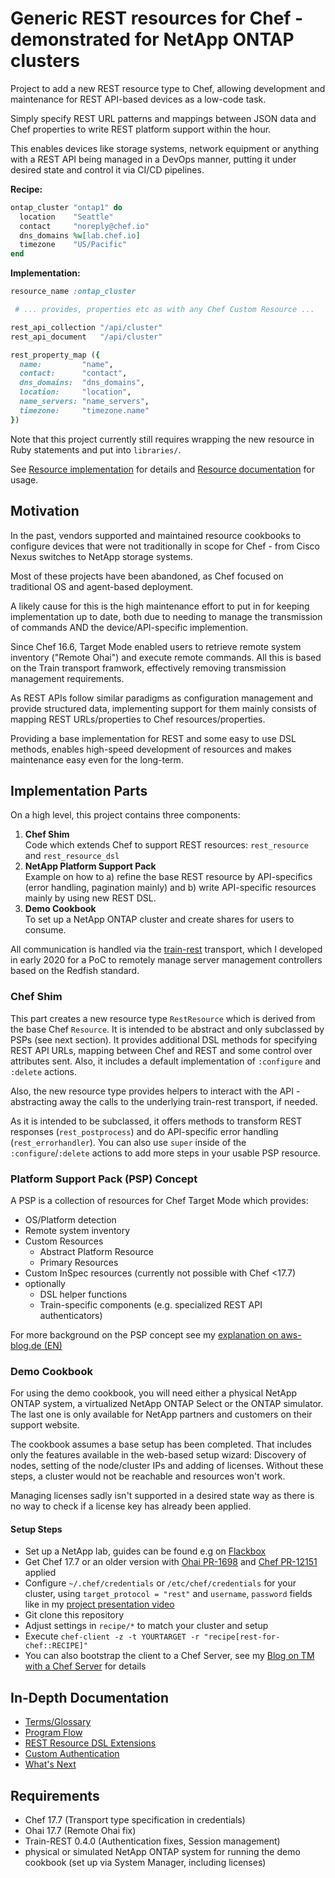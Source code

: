# Generic REST resources for Chef - demonstrated for NetApp ONTAP clusters

Project to add a new REST resource type to Chef, allowing development and maintenance for REST API-based devices as a low-code task.

Simply specify REST URL patterns and mappings between JSON data and Chef properties to write REST platform support within the hour.

This enables devices like storage systems, network equipment or anything with a REST API being managed in a DevOps manner, putting it under desired state and control it via CI/CD pipelines.

__Recipe:__

```ruby
ontap_cluster "ontap1" do
  location    "Seattle"
  contact     "noreply@chef.io"
  dns_domains %w[lab.chef.io]
  timezone    "US/Pacific"
end
```

__Implementation:__

```ruby
resource_name :ontap_cluster

 # ... provides, properties etc as with any Chef Custom Resource ...

rest_api_collection "/api/cluster"
rest_api_document   "/api/cluster"

rest_property_map ({
  name:         "name",
  contact:      "contact",
  dns_domains:  "dns_domains",
  location:     "location",
  name_servers: "name_servers",
  timezone:     "timezone.name"
})
```

Note that this project currently still requires wrapping the new resource in Ruby statements and put into `libraries/`.

See [Resource implementation](libraries/ontap_resources/ontap_cluster.rb) for details and [Resource documentation](doc/resources.md) for usage.

## Motivation

In the past, vendors supported and maintained resource cookbooks to configure devices that were not traditionally in scope for Chef - from Cisco Nexus switches to NetApp storage systems.

Most of these projects have been abandoned, as Chef focused on traditional OS and agent-based deployment.

A likely cause for this is the high maintenance effort to put in for keeping implementation up to date, both due to needing to manage the transmission of commands AND the device/API-specific implemention.

Since Chef 16.6, Target Mode enabled users to retrieve remote system inventory ("Remote Ohai") and execute remote commands. All this is based on the Train transport framwork, effectively removing transmission management requirements.

As REST APIs follow similar paradigms as configuration management and provide structured data, implementing support for them mainly consists of mapping REST URLs/properties to Chef resources/properties.

Providing a base implementation for REST and some easy to use DSL methods, enables high-speed development of resources and makes maintenance easy even for the long-term.

## Implementation Parts

On a high level, this project contains three components:

1. __Chef Shim__<br>
   Code which extends Chef to support REST resources: `rest_resource` and `rest_resource_dsl`
1. __NetApp Platform Support Pack__<br>
   Example on how to a) refine the base REST resource by API-specifics (error handling, pagination mainly) and b) write API-specific resources mainly by using new REST DSL.<br>
1. __Demo Cookbook__<br>
   To set up a NetApp ONTAP cluster and create shares for users to consume.

All communication is handled via the [train-rest](https://github.com/sgre-chef/train-rest) transport, which I developed in early 2020 for a PoC to remotely manage server management controllers based on the Redfish standard.

### Chef Shim

This part creates a new resource type `RestResource` which is derived from the base Chef `Resource`. It is intended to be abstract and only subclassed by PSPs (see next section). It provides additional DSL methods for specifying REST API URLs, mapping between Chef and REST and some control over attributes sent. Also, it includes a default implementation of `:configure` and `:delete` actions.

Also, the new resource type provides helpers to interact with the API - abstracting away the calls to the underlying train-rest transport, if needed.

As it is intended to be subclassed, it offers methods to transform REST responses (`rest_postprocess`) and do API-specific error handling (`rest_errorhandler`). You can also use `super` inside of the `:configure`/`:delete` actions to add more steps in your usable PSP resource.

### Platform Support Pack (PSP) Concept

A PSP is a collection of resources for Chef Target Mode which provides:

- OS/Platform detection
- Remote system inventory
- Custom Resources
  - Abstract Platform Resource
  - Primary Resources
- Custom InSpec resources (currently not possible with Chef <17.7)
- optionally
  - DSL helper functions
  - Train-specific components (e.g. specialized REST API authenticators)

For more background on the PSP concept see my [explanation on aws-blog.de (EN)](https://aws-blog.de/2021/10/third-party-platform-support-for-chef.html)

### Demo Cookbook

For using the demo cookbook, you will need either a physical NetApp ONTAP system, a virtualized NetApp ONTAP Select or the ONTAP simulator. The last one is only available for NetApp partners and customers on their support website.

The cookbook assumes a base setup has been completed. That includes only the features available in the web-based setup wizard: Discovery of nodes, setting of the node/cluster IPs and adding of licenses. Without these steps, a cluster would not be reachable and resources won't work.

Managing licenses sadly isn't supported in a desired state way as there is no way to check if a license key has already been applied.

#### Setup Steps

- Set up a NetApp lab, guides can be found e.g on [Flackbox](https://www.flackbox.com/netapp-simulator)
- Get Chef 17.7 or an older version with [Ohai PR-1698](https://github.com/chef/ohai/pull/1698) and [Chef PR-12151](https://github.com/chef/chef/pull/12151) applied
- Configure `~/.chef/credentials` or `/etc/chef/credentials` for your cluster, using `target_protocol = "rest"` and `username`, `password` fields like in my [project presentation video](https://www.youtube.com/channel/UC4mVshSSLx57mGzZuRn-LhA)
- Git clone this repository
- Adjust settings in `recipe/*` to match your cluster and setup
- Execute `chef-client -z -t YOURTARGET -r "recipe[rest-for-chef::RECIPE]"`
- You can also bootstrap the client to a Chef Server, see my [Blog on TM with a Chef Server](https://aws-blog.de/2019/08/target-mode-with-chef-server-and-chef-automate.html) for details

## In-Depth Documentation

- [Terms/Glossary](doc/terms.md)
- [Program Flow](doc/program_flow.md)
- [REST Resource DSL Extensions](doc/rest_resource_dsl.md)
- [Custom Authentication](doc/custom_authentication.md)
- [What's Next](doc/whats_next.md)

## Requirements

- Chef 17.7 (Transport type specification in credentials)
- Ohai 17.7 (Remote Ohai fix)
- Train-REST 0.4.0 (Authentication fixes, Session management)
- physical or simulated NetApp ONTAP system for running the demo cookbook (set up via System Manager, including licenses)
